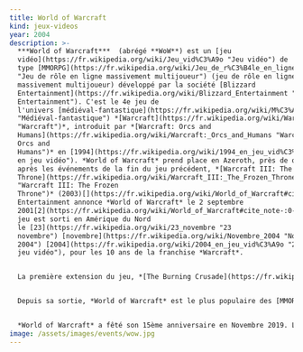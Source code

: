 ```yaml
---
title: World of Warcraft
kind: jeux-videos
year: 2004
description: >-
  ***World of Warcraft***  (abrégé **WoW**) est un [jeu
  vidéo](https://fr.wikipedia.org/wiki/Jeu_vid%C3%A9o "Jeu vidéo") de
  type [MMORPG](https://fr.wikipedia.org/wiki/Jeu_de_r%C3%B4le_en_ligne_massivement_multijoueur
  "Jeu de rôle en ligne massivement multijoueur") (jeu de rôle en ligne
  massivement multijoueur) développé par la société [Blizzard
  Entertainment](https://fr.wikipedia.org/wiki/Blizzard_Entertainment "Blizzard
  Entertainment"). C'est le 4e jeu de
  l'univers [médiéval-fantastique](https://fr.wikipedia.org/wiki/M%C3%A9di%C3%A9val-fantastique
  "Médiéval-fantastique") *[Warcraft](https://fr.wikipedia.org/wiki/Warcraft
  "Warcraft")*, introduit par *[Warcraft: Orcs and
  Humans](https://fr.wikipedia.org/wiki/Warcraft:_Orcs_and_Humans "Warcraft:
  Orcs and
  Humans")* en [1994](https://fr.wikipedia.org/wiki/1994_en_jeu_vid%C3%A9o "1994
  en jeu vidéo"). *World of Warcraft* prend place en Azeroth, près de quatre ans
  après les événements de la fin du jeu précédent, *[Warcraft III: The Frozen
  Throne](https://fr.wikipedia.org/wiki/Warcraft_III:_The_Frozen_Throne
  "Warcraft III: The Frozen
  Throne")* (2003)[](https://fr.wikipedia.org/wiki/World_of_Warcraft#cite_note-Blizzard_Timeline-1). Blizzard
  Entertainment annonce *World of Warcraft* le 2 septembre
  2001[2](https://fr.wikipedia.org/wiki/World_of_Warcraft#cite_note-:0-2). Le
  jeu est sorti en Amérique du Nord
  le [23](https://fr.wikipedia.org/wiki/23_novembre "23
  novembre") [novembre](https://fr.wikipedia.org/wiki/Novembre_2004 "Novembre
  2004") [2004](https://fr.wikipedia.org/wiki/2004_en_jeu_vid%C3%A9o "2004 en
  jeu vidéo"), pour les 10 ans de la franchise *Warcraft*.


  La première extension du jeu, *[The Burning Crusade](https://fr.wikipedia.org/wiki/World_of_Warcraft:_The_Burning_Crusade "World of Warcraft: The Burning Crusade")*, est sortie le 16 janvier 2007[3](https://fr.wikipedia.org/wiki/World_of_Warcraft#cite_note-Crusade_Release_Date-3). Depuis, sept extensions de plus ont été développées : *[Wrath of the Lich King](https://fr.wikipedia.org/wiki/World_of_Warcraft:_Wrath_of_the_Lich_King "World of Warcraft: Wrath of the Lich King")*, *[Cataclysm](https://fr.wikipedia.org/wiki/World_of_Warcraft:_Cataclysm "World of Warcraft: Cataclysm"), [Mists of Pandaria](https://fr.wikipedia.org/wiki/World_of_Warcraft:_Mists_of_Pandaria "World of Warcraft: Mists of Pandaria"), [Warlords of Draenor](https://fr.wikipedia.org/wiki/World_of_Warcraft:_Warlords_of_Draenor "World of Warcraft: Warlords of Draenor"), [Legion](https://fr.wikipedia.org/wiki/World_of_Warcraft:_Legion "World of Warcraft: Legion")*, *[Battle for Azeroth](https://fr.wikipedia.org/wiki/World_of_Warcraft:_Battle_for_Azeroth "World of Warcraft: Battle for Azeroth")* et *[Shadowlands](https://fr.wikipedia.org/wiki/World_of_Warcraft:_Shadowlands "World of Warcraft: Shadowlands")*.


  Depuis sa sortie, *World of Warcraft* est le plus populaire des [MMORPG](https://fr.wikipedia.org/wiki/Jeu_de_r%C3%B4le_en_ligne_massivement_multijoueur "Jeu de rôle en ligne massivement multijoueur"). Le jeu tient le [Guinness World Record](https://fr.wikipedia.org/wiki/Guinness_World_Record "Guinness World Record") pour la plus grande popularité pour un MMORPG[4](https://fr.wikipedia.org/wiki/World_of_Warcraft#cite_note-:2-4),[5](https://fr.wikipedia.org/wiki/World_of_Warcraft#cite_note-:3-5),[6](https://fr.wikipedia.org/wiki/World_of_Warcraft#cite_note-:4-6),[7](https://fr.wikipedia.org/wiki/World_of_Warcraft#cite_note-:5-7). En avril 2008, *World of Warcraft* a été estimé comme rassemblant 62 % des joueurs de MMORPG [8](https://fr.wikipedia.org/wiki/World_of_Warcraft#cite_note-:6-8). Le [7](https://fr.wikipedia.org/wiki/7_octobre "7 octobre") [octobre](https://fr.wikipedia.org/wiki/Octobre_2010 "Octobre 2010") [2010](https://fr.wikipedia.org/wiki/2010_en_jeu_vid%C3%A9o "2010 en jeu vidéo"), Blizzard annonce que plus de 12 millions de joueurs ont un compte *World of Warcraft* actif[9](https://fr.wikipedia.org/wiki/World_of_Warcraft#cite_note-nombre_abonn%C3%A9s_20101007-9). C'est à partir de fin 2012 que *World of Warcraft* a commencé à perdre continuellement un nombre croissant de joueurs. Au dernier trimestre 2012, Blizzard annonce le nombre de 9,6 millions d’abonnés à travers le monde, puis 7,7 millions pour le 2e trimestre 2013.


  *World of Warcraft* a fêté son 15ème anniversaire en Novembre 2019. Le mois suivant, à la suite de la sortie de l'extension *Warlords of Draenor*, Blizzard annonce que *World of Warcraft* repasse le cap des 10 millions d'abonnés.
image: /assets/images/events/wow.jpg
---
```

